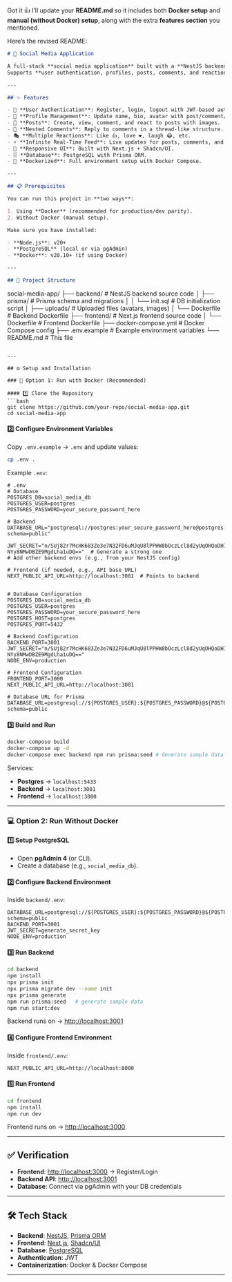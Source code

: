 Got it 👍 I’ll update your **README.md** so it includes both **Docker setup** and **manual (without Docker) setup**, along with the extra **features section** you mentioned.

Here’s the revised README:

```markdown
# 📱 Social Media Application

A full-stack **social media application** built with a **NestJS backend**, **Next.js frontend**, and a **PostgreSQL database**.  
Supports **user authentication, profiles, posts, comments, and reactions** with a **responsive UI** and **real-time updates**.

---

## ✨ Features

- 🔐 **User Authentication**: Register, login, logout with JWT-based authentication.
- 👤 **Profile Management**: Update name, bio, avatar with post/comment/reaction counts.
- 📝 **Posts**: Create, view, comment, and react to posts with images.
- 💬 **Nested Comments**: Reply to comments in a thread-like structure.
- 🎭 **Multiple Reactions**: Like 👍, love ❤️, laugh 😂, etc.
- ⚡ **Infinite Real-Time Feed**: Live updates for posts, comments, and reactions.
- 📱 **Responsive UI**: Built with Next.js + Shadcn/UI.
- 🗄 **Database**: PostgreSQL with Prisma ORM.
- 🐳 **Dockerized**: Full environment setup with Docker Compose.

---

## 📋 Prerequisites

You can run this project in **two ways**:

1. Using **Docker** (recommended for production/dev parity).
2. Without Docker (manual setup).

Make sure you have installed:

- **Node.js**: v20+
- **PostgreSQL** (local or via pgAdmin)
- **Docker**: v20.10+ (if using Docker)

---

## 📂 Project Structure
```

social-media-app/
├── backend/ # NestJS backend source code
│ ├── prisma/ # Prisma schema and migrations
│ │ └── init.sql # DB initialization script
│ ├── uploads/ # Uploaded files (avatars, images)
│ └── Dockerfile # Backend Dockerfile
├── frontend/ # Next.js frontend source code
│ └── Dockerfile # Frontend Dockerfile
├── docker-compose.yml # Docker Compose config
├── .env.example # Example environment variables
└── README.md # This file

````

---

## ⚙️ Setup and Installation

### 🐳 Option 1: Run with Docker (Recommended)

#### 1️⃣ Clone the Repository
```bash
git clone https://github.com/your-repo/social-media-app.git
cd social-media-app
````

#### 2️⃣ Configure Environment Variables

Copy `.env.example` → `.env` and update values:

```bash
cp .env .
```

Example `.env`:

```env
# .env
# Database
POSTGRES_DB=social_media_db
POSTGRES_USER=postgres
POSTGRES_PASSWORD=your_secure_password_here

# Backend
DATABASE_URL="postgresql://postgres:your_secure_password_here@postgres:5432/social_media_db?schema=public"

JWT_SECRET="n/SUj82r7McHK683Ze3e7N32FD6uMJqU8lPPHW8bOczLcl8d2yUqOHQoDH7tnf9q
NYy8NMwDBZE9MgdLha1uDQ=="  # Generate a strong one
# Add other backend envs (e.g., from your NestJS config)

# Frontend (if needed, e.g., API base URL)
NEXT_PUBLIC_API_URL=http://localhost:3001  # Points to backend


# Database Configuration
POSTGRES_DB=social_media_db
POSTGRES_USER=postgres
POSTGRES_PASSWORD=your_secure_password_here
POSTGRES_HOST=postgres
POSTGRES_PORT=5432

# Backend Configuration
BACKEND_PORT=3001
JWT_SECRET="n/SUj82r7McHK683Ze3e7N32FD6uMJqU8lPPHW8bOczLcl8d2yUqOHQoDH7tnf9q
NYy8NMwDBZE9MgdLha1uDQ=="
NODE_ENV=production

# Frontend Configuration
FRONTEND_PORT=3000
NEXT_PUBLIC_API_URL=http://localhost:3001

# Database URL for Prisma
DATABASE_URL=postgresql://${POSTGRES_USER}:${POSTGRES_PASSWORD}@${POSTGRES_HOST}:${POSTGRES_PORT}/${POSTGRES_DB}?schema=public
```

#### 3️⃣ Build and Run

```bash
docker-compose build
docker-compose up -d
docker-compose exec backend npm run prisma:seed # Generate sample data
```

Services:

- **Postgres** → `localhost:5433`
- **Backend** → `localhost:3001`
- **Frontend** → `localhost:3000`

---

### 💻 Option 2: Run Without Docker

#### 1️⃣ Setup PostgreSQL

- Open **pgAdmin 4** (or CLI).
- Create a database (e.g., `social_media_db`).

#### 2️⃣ Configure Backend Environment

Inside `backend/.env`:

```env
DATABASE_URL=postgresql://${POSTGRES_USER}:${POSTGRES_PASSWORD}@${POSTGRES_HOST}:${POSTGRES_PORT}/${POSTGRES_DB}?schema=public
BACKEND_PORT=3001
JWT_SECRET=generate_secret_key
NODE_ENV=production
```

#### 3️⃣ Run Backend

```bash
cd backend
npm install
npx prisma init
npx prisma migrate dev --name init
npx prisma generate
npm run prisma:seed   # generate sample data
npm run start:dev
```

Backend runs on → [http://localhost:3001](http://localhost:3001)

#### 4️⃣ Configure Frontend Environment

Inside `frontend/.env`:

```env
NEXT_PUBLIC_API_URL=http://localhost:8000
```

#### 5️⃣ Run Frontend

```bash
cd frontend
npm install
npm run dev
```

Frontend runs on → [http://localhost:3000](http://localhost:3000)

---

## ✅ Verification

- **Frontend**: [http://localhost:3000](http://localhost:3000) → Register/Login
- **Backend API**: [http://localhost:3001](http://localhost:3001)
- **Database**: Connect via pgAdmin with your DB credentials

---

## 🛠 Tech Stack

- **Backend**: [NestJS](https://nestjs.com/), [Prisma ORM](https://www.prisma.io/)
- **Frontend**: [Next.js](https://nextjs.org/), [Shadcn/UI](https://ui.shadcn.com/)
- **Database**: [PostgreSQL](https://www.postgresql.org/)
- **Authentication**: JWT
- **Containerization**: Docker & Docker Compose

---
